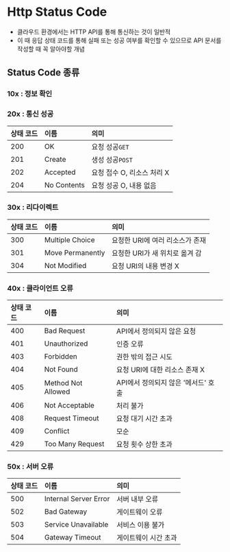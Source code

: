 # Http Status Code

- 클라우드 환경에서는 HTTP API를 통해 통신하는 것이 일반적
- 이 때 응답 상태 코드를 통해 실패 또는 성공 여부를 확인할 수 있으므로 API 문서를 작성할 때 꼭 알아야할 개념

## Status Code 종류
### 10x : 정보 확인
### 20x : 통신 성공
|상태 코드|이름|의미|
|:---|:---|:---|
|200|OK|요청 성공`GET`|
|201|Create|생성 성공`POST`|
|202|Accepted|요청 접수 O, 리소스 처리 X|
|204|No Contents|요청 성공 O, 내용 없음|

### 30x : 리다이렉트
|상태 코드|이름|의미|
|:---|:---|:---|
|300|Multiple Choice|요청한 URI에 여러 리소스가 존재|
|301|Move Permanently|요청한 URI가 새 위치로 옮겨 감|
|304|Not Modified|요청 URI의 내용 변경 X|

### 40x : 클라이언트 오류
|상태 코드|이름|의미|
|:---|:---|:---|
|400|Bad Request|API에서 정의되지 않은 요청|
|401|Unauthorized|인증 오류|
|403|Forbidden|권한 밖의 접근 시도|
|404|Not Found|요청 URI에 대한 리소스 존재 X|
|405|Method Not Allowed|API에서 정의되지 않은 '메서드' 호출|
|406|Not Acceptable|처리 불가|
|408|Request Timeout|요청 대기 시간 초과|
|409|Conflict|모순|
|429|Too Many Request|요청 횟수 상한 초과|

### 50x : 서버 오류
|상태 코드|이름|의미|
|:---|:---|:---|
|500|Internal Server Error|서버 내부 오류|
|502|Bad Gateway|게이트웨이 오류|
|503|Service Unavailable|서비스 이용 불가|
|504|Gateway Timeout|게이트웨이 시간 초과|

